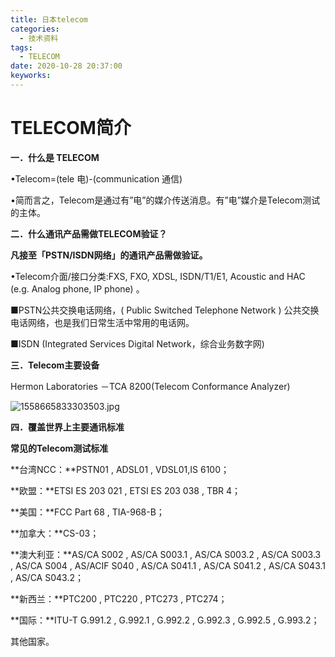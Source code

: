 ```yaml
---
title: 日本telecom
categories:
  - 技术资料
tags:
  - TELECOM
date: 2020-10-28 20:37:00
keyworks: 
---
```



# TELECOM简介

**一．什么是 TELECOM**

•Telecom=(tele 电)-(communication 通信)

•简而言之，Telecom是通过有”电”的媒介传送消息。有”电”媒介是Telecom测试的主体。

 

**二．什么通讯产品需做TELECOM验证？**

**凡接至「PSTN/ISDN网络」的通讯产品需做验证。**

•Telecom介面/接口分类:FXS, FXO, XDSL, ISDN/T1/E1, Acoustic and HAC (e.g. Analog phone, IP phone) 。

 

■PSTN公共交换电话网络，( Public Switched Telephone Network ) 公共交换电话网络，也是我们日常生活中常用的电话网。

■ISDN (Integrated Services Digital Network，综合业务数字网)

 

 

**三．Telecom主要设备**

Hermon Laboratories －TCA 8200(Telecom Conformance Analyzer)

![1558665833303503.jpg](https://xie-jerry.github.io/picture/19.jpg)

 

**四．覆盖世界上主要通讯标准**

**常见的Telecom测试标准**

**台湾NCC：**PSTN01 , ADSL01 , VDSL01,IS 6100；

**欧盟：**ETSI ES 203 021 , ETSI ES 203 038 , TBR 4；

**美国：**FCC Part 68 , TIA-968-B；

**加拿大：**CS-03；

**澳大利亚：**AS/CA S002 , AS/CA S003.1 , AS/CA S003.2 , AS/CA S003.3 , AS/CA S004 , AS/ACIF S040 , AS/CA S041.1 , AS/CA S041.2 , AS/CA S043.1 , AS/CA S043.2；

**新西兰：**PTC200 , PTC220 , PTC273 , PTC274；

**国际：**ITU-T G.991.2 , G.992.1 , G.992.2 , G.992.3 , G.992.5 , G.993.2；

其他国家。

